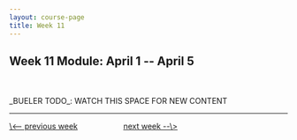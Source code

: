 ```yaml
---
layout: course-page
title: Week 11
---
```


## Week 11 Module: April 1 -- April 5

<br>
<br>
_BUELER TODO_: WATCH THIS SPACE FOR NEW CONTENT

<br>
<hr>
<a align="left" href="week10">\<-- previous week</a>  &nbsp; &nbsp; &nbsp; &nbsp; &nbsp; &nbsp; &nbsp; &nbsp; &nbsp; &nbsp; <a align="right" href="week12">next week --\></a>
